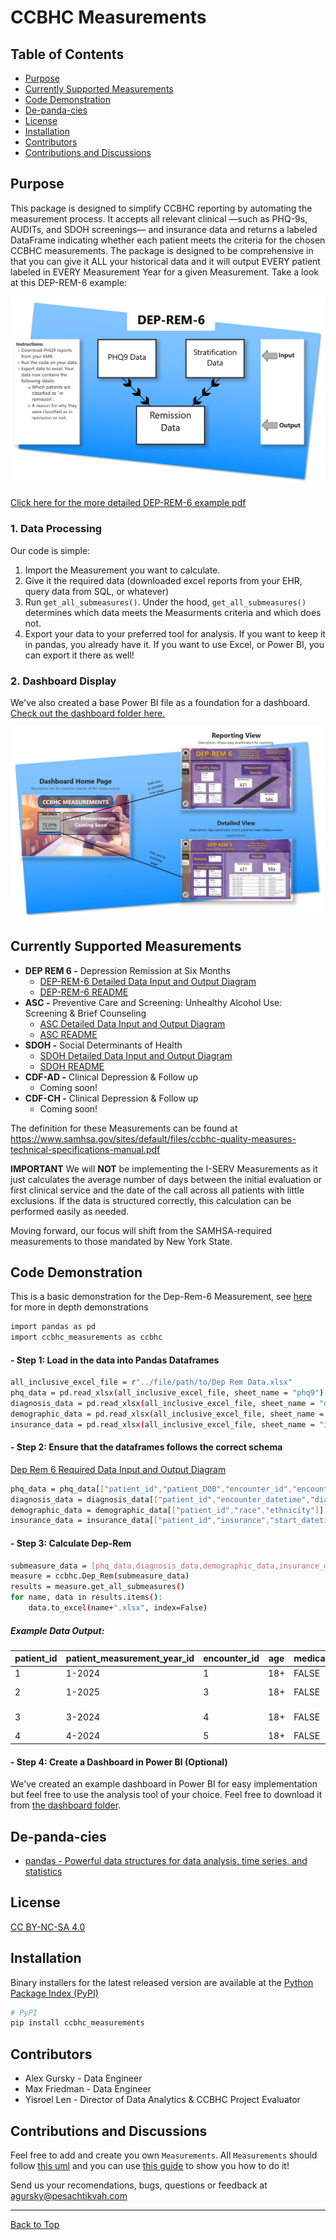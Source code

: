 # CCBHC Measurements

## Table of Contents

 - [Purpose](#purpose)
 - [Currently Supported Measurements](#currently-supported-measurements)
 - [Code Demonstration](#code-demonstration)
 - [De-panda-cies](#de-panda-cies)
 - [License](#license)
 - [Installation](#installation)
 - [Contributors](#contributors)
 - [Contributions and Discussions](#contributions-and-discussions)

## Purpose

This package is designed to simplify CCBHC reporting by automating the measurement process. It accepts all relevant clinical —such as PHQ-9s, AUDITs, and SDOH screenings— and insurance data and returns a labeled DataFrame indicating whether each patient meets the criteria for the chosen CCBHC measurements. The package is designed to be comprehensive in that you can give it ALL your historical data and it will output EVERY patient labeled in EVERY Measurement Year for a given Measurement. Take a look at this DEP-REM-6 example:

![simple example of how the package works](https://github.com/Pesach-Tikvah-Hope-Development-Inc/CCBHC_Measurements/blob/main/ccbhc_measurements/diagrams/Simple%20CCBHC_Measurements%20Example.png?raw=true)

[Click here for the more detailed DEP-REM-6 example pdf][Dep Rem 6 Diagram]

### 1. Data Processing
Our code is simple:
1. Import the Measurement you want to calculate.
2. Give it the required data (downloaded excel reports from your EHR, query data from SQL, or whatever)
3. Run ```get_all_submeasures()```. Under the hood, ```get_all_submeasures()``` determines which data meets the Measurments criteria and which does not.
4. Export your data to your preferred tool for analysis. If you want to keep it in pandas, you already have it. If you want to use Excel, or Power BI, you can export it there as well!

### 2. Dashboard Display
We've also created a base Power BI file as a foundation for a dashboard. [Check out the dashboard folder here.](CCBHC_Measurements/ccbhc_measurements/dashboard/)

![Dashboard Picture](ccbhc_measurements/diagrams/Dashboard_Example.jpg)

## Currently Supported Measurements

 - **DEP REM 6 -** Depression Remission at Six Months 
    - [DEP-REM-6 Detailed Data Input and Output Diagram][Dep Rem 6 Diagram]
    - [DEP-REM-6 README][DEP-REM-6 Submeasure 1 README]
 - **ASC -** Preventive Care and Screening: Unhealthy Alcohol Use: Screening & Brief Counseling 
    - [ASC Detailed Data Input and Output Diagram][ASC Submeasure 1 Detailed Data Input and Output Diagram]
    - [ASC README][SDOH Submeasure 1 README]
 - **SDOH -** Social Determinants of Health 
    - [SDOH Detailed Data Input and Output Diagram][SDOH Submeasure 1 Detailed Data Input and Output Diagram]
    - [SDOH README][SDOH Submeasure 1 README]
 - **CDF-AD -** Clinical Depression & Follow up
    - Coming soon!
 - **CDF-CH -** Clinical Depression & Follow up
    - Coming soon!

The definition for these Measurements can be found at <https://www.samhsa.gov/sites/default/files/ccbhc-quality-measures-technical-specifications-manual.pdf>  

**IMPORTANT** We will **NOT** be implementing the I-SERV Measurements as it just calculates the average number of days between the initial evaluation or first clinical service and the date of the call across all patients with little exclusions. If the data is structured correctly, this calculation can be performed easily as needed.

Moving forward, our focus will shift from the SAMHSA-required measurements to those mandated by New York State.

[Dep Rem 6 Diagram]:https://github.com/Pesach-Tikvah-Hope-Development-Inc/CCBHC_Measurements/blob/main/ccbhc_measurements/diagrams/DEP%20REM%20Input-Output%20Example.pdf
[DEP-REM-6 Submeasure 1 README]:https://github.com/Pesach-Tikvah-Hope-Development-Inc/CCBHC_Measurements/blob/main/ccbhc_measurements/demos/DEP-REM.md
[ASC Submeasure 1 Detailed Data Input and Output Diagram]:https://github.com/Pesach-Tikvah-Hope-Development-Inc/CCBHC_Measurements/blob/main/ccbhc_measurements/diagrams/ASC%20Input%20Output%20Requirements.pdf
[ASC Submeasure 1 README]:https://github.com/Pesach-Tikvah-Hope-Development-Inc/CCBHC_Measurements/blob/main/ccbhc_measurements/demos/ASC.md
[SDOH Submeasure 1 Detailed Data Input and Output Diagram]:https://github.com/Pesach-Tikvah-Hope-Development-Inc/CCBHC_Measurements/blob/main/ccbhc_measurements/diagrams/SDOH%20Input%20Output%20Requirements.pdf
[SDOH Submeasure 1 README]:https://github.com/Pesach-Tikvah-Hope-Development-Inc/CCBHC_Measurements/blob/main/ccbhc_measurements/demos/SDOH.md

## Code Demonstration

This is a basic demonstration for the Dep-Rem-6 Measurement, see [here](https://github.com/Pesach-Tikvah-Hope-Development-Inc/CCBHC_Measurements/blob/main/ccbhc_measurements/demos) for more in depth demonstrations

```sh
import pandas as pd
import ccbhc_measurements as ccbhc
```

#### - Step 1: Load in the data into Pandas Dataframes

```sh
all_inclusive_excel_file = r"../file/path/to/Dep Rem Data.xlsx"
phq_data = pd.read_xlsx(all_inclusive_excel_file, sheet_name = "phq9")
diagnosis_data = pd.read_xlsx(all_inclusive_excel_file, sheet_name = "diagnosis")
demographic_data = pd.read_xlsx(all_inclusive_excel_file, sheet_name = "demographic")
insurance_data = pd.read_xlsx(all_inclusive_excel_file, sheet_name = "insurance")
```

#### - Step 2: Ensure that the dataframes follows the correct schema

[Dep Rem 6 Required Data Input and Output Diagram][Dep Rem 6 Diagram]

```sh
phq_data = phq_data[["patient_id","patient_DOB","encounter_id","encounter_datetime","total_score"]].copy()
diagnosis_data = diagnosis_data[["patient_id","encounter_datetime","diagnosis"]].copy()
demographic_data = demographic_data[["patient_id","race","ethnicity"]].copy()
insurance_data = insurance_data[["patient_id","insurance","start_datetime","end_datetime"]].copy()
```

#### - Step 3: Calculate Dep-Rem

```sh
submeasure_data = [phq_data,diagnosis_data,demographic_data,insurance_data]
measure = ccbhc.Dep_Rem(submeasure_data)
results = measure.get_all_submeasures()
for name, data in results.items():
    data.to_excel(name+".xlsx", index=False)
```
##### Example Data Output:

| patient_id | patient_measurement_year_id | encounter_id | age | medicaid | numerator | numerator_reason            |
| ---------- | --------------------------- | ------------ | --- | -------- | --------- | ---------------------------- |
| 1          | 1-2024                      | 1            | 18+ | FALSE    | **TRUE**      | <mark>**Has Remission**</mark>                |
| 2          | 1-2025                      | 3            | 18+ | FALSE    | **FALSE**     | <mark>**Remission Period not Reached**</mark> |
| 3          | 3-2024                      | 4            | 18+ | FALSE    | **FALSE**     | <mark>**No PHQ-9 Follow Up**</mark>           |
| 4          | 4-2024                      | 5            | 18+ | FALSE    | **FALSE**     | <mark>**No Remission**</mark>                 |

#### - Step 4: Create a Dashboard in Power BI (Optional)
We've created an example dashboard in Power BI for easy implementation but feel free to use the analysis tool of your choice. Feel free to download it from [the dashboard folder](CCBHC_Measurements/ccbhc_measurements/dashboard/).

## De-panda-cies

 - [pandas - Powerful data structures for data analysis, time series, and statistics](https://pandas.pydata.org/)

## License

[CC BY-NC-SA 4.0](LICENSE)

## Installation

Binary installers for the latest released version are available at the [Python
Package Index (PyPI)](https://pypi.org/project/ccbhc-measurements/)

```sh
# PyPI
pip install ccbhc_measurements
```

## Contributors

 - Alex Gursky - Data Engineer
 - Max Friedman - Data Engineer
 - Yisroel Len - Director of Data Analytics & CCBHC Project Evaluator

## Contributions and Discussions

Feel free to add and create you own ```Measurements```. All ```Measurements``` should follow [this uml][uml] and you can use [this guide][measurement creation guide] to show you how to do it!

Send us your recomendations, bugs, questions or feedback at [agursky@pesachtikvah.com](mailto:agursky@pesachtikvah.com)

[measurement creation guide]:https://github.com/Pesach-Tikvah-Hope-Development-Inc/CCBHC_Measurements/blob/main/ccbhc_measurements/measurements/MEASUREMENTS.md
[uml]:https://github.com/Pesach-Tikvah-Hope-Development-Inc/CCBHC_Measurements/blob/main/ccbhc_measurements/diagrams/Measurements%20UML.pdf

<hr>

[Back to Top](#ccbhc-measurements)
